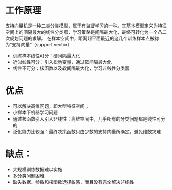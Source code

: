 # 工作原理
支持向量机是一种二类分类模型，属于有监督学习的一种。其基本模型定义为特征空间上的间隔最大的线性分类器，学习策略是间隔最大化，最终可转化为一个凸二次规划问题的求解。
在样本空间中，距离超平面最近的这几个训练样本点被称为“支持向量”（support vector）
- 训练样本线性可分：硬间隔最大化
- 近似线性可分：引入松弛变量，通过软间隔最大化
- 线性不可分：核函数以及软间隔最大化，学习非线性分类器

# 优点
- 可以解决高维问题，即大型特征空间；
- 小样本下机器学习问题
- 通过核函数引入引入非线性：高维空间中，几乎所有的分类问题都是线性可分的
- 泛化能力比较强：最终决策函数只由少数的支持向量所确定，避免维数灾难
# 缺点：
- 大规模训练数据难以实施
- 多分类问题困难
- 缺失数据、参数和核函数选择敏感，而且没有完全解决非线性
